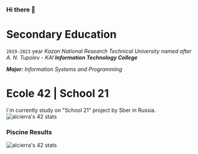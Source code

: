 ### Hi there 👋

<!--
**MaratAsh/MaratAsh** is a ✨ _special_ ✨ repository because its `README.md` (this file) appears on your GitHub profile.

Here are some ideas to get you started:

- 🔭 I’m currently working on ...
- 🌱 I’m currently learning ...
- 👯 I’m looking to collaborate on ...
- 🤔 I’m looking for help with ...
- 💬 Ask me about ...
- 📫 How to reach me: ...
- 😄 Pronouns: ...
- ⚡ Fun fact: ...
-->

# Secondary Education
```2019-2023``` year
*Kazan National Research Technical University named after A. N. Tupolev - KAI*
***Information Technology College***

***Major:*** *Information Systems and Programming*

# Ecole 42 | School 21
I`m currently study on "School 21" project by Sber in Russia.
![alcierra's 42 stats](https://badge42.herokuapp.com/api/stats/alcierra)

### Piscine Results
![alcierra's 42 stats](https://badge42.herokuapp.com/api/stats/alcierra?cursus=C%20Piscine)
